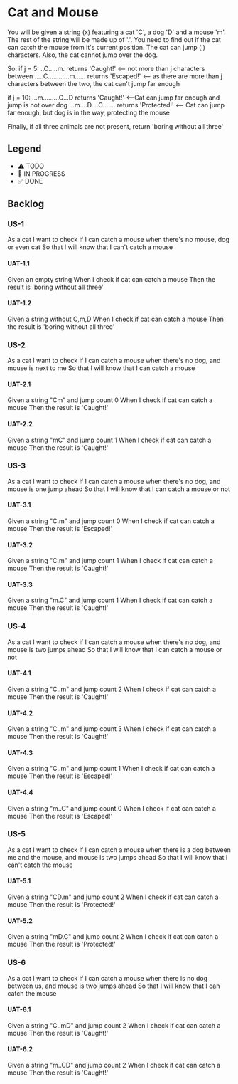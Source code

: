 # Cat and Mouse

You will be given a string (x) featuring a cat 'C', a dog 'D' and a mouse 'm'. The rest of the string will be made up of '.'.
You need to find out if the cat can catch the mouse from it's current position. The cat can jump (j) characters.
Also, the cat cannot jump over the dog.

So:
if j = 5:
..C.....m. returns 'Caught!' <-- not more than j characters between
.....C............m...... returns 'Escaped!' <-- as there are more than j characters between the two, the cat can't jump far enough

if j = 10:
...m.........C...D returns 'Caught!' <--Cat can jump far enough and jump is not over dog
...m....D....C....... returns 'Protected!' <-- Cat can jump far enough, but dog is in the way, protecting the mouse

Finally, if all three animals are not present, return 'boring without all three'

## Legend
- ⚠ TODO
- 🚧 IN PROGRESS
- ✅ DONE

## Backlog

### US-1
As a cat
I want to check if I can catch a mouse when there's no mouse, dog or even cat
So that I will know that I can't catch a mouse

#### UAT-1.1
Given an empty string
When I check if cat can catch a mouse
Then the result is 'boring without all three'

#### UAT-1.2
Given a string without C,m,D
When I check if cat can catch a mouse
Then the result is 'boring without all three'

### US-2
As a cat
I want to check if I can catch a mouse when there's no dog, and mouse is next to me
So that I will know that I can catch a mouse

#### UAT-2.1
Given a string "Cm" and jump count 0
When I check if cat can catch a mouse
Then the result is 'Caught!'

#### UAT-2.2
Given a string "mC" and jump count 1
When I check if cat can catch a mouse
Then the result is 'Caught!'

### US-3
As a cat
I want to check if I can catch a mouse when there's no dog, and mouse is one jump ahead
So that I will know that I can catch a mouse or not

#### UAT-3.1
Given a string "C.m" and jump count 0
When I check if cat can catch a mouse
Then the result is 'Escaped!'

#### UAT-3.2
Given a string "C.m" and jump count 1
When I check if cat can catch a mouse
Then the result is 'Caught!'

#### UAT-3.3
Given a string "m.C" and jump count 1
When I check if cat can catch a mouse
Then the result is 'Caught!'

### US-4
As a cat
I want to check if I can catch a mouse when there's no dog, and mouse is two jumps ahead
So that I will know that I can catch a mouse or not

#### UAT-4.1
Given a string "C..m" and jump count 2
When I check if cat can catch a mouse
Then the result is 'Caught!'

#### UAT-4.2
Given a string "C..m" and jump count 3
When I check if cat can catch a mouse
Then the result is 'Caught!'

#### UAT-4.3
Given a string "C..m" and jump count 1
When I check if cat can catch a mouse
Then the result is 'Escaped!'

#### UAT-4.4
Given a string "m..C" and jump count 0
When I check if cat can catch a mouse
Then the result is 'Escaped!'

### US-5
As a cat
I want to check if I can catch a mouse when there is a dog between me and the mouse, and mouse is two jumps ahead
So that I will know that I can't catch the mouse

#### UAT-5.1
Given a string "CD.m" and jump count 2
When I check if cat can catch a mouse
Then the result is 'Protected!'

#### UAT-5.2
Given a string "mD.C" and jump count 2
When I check if cat can catch a mouse
Then the result is 'Protected!'

### US-6
As a cat
I want to check if I can catch a mouse when there is no dog between us, and mouse is two jumps ahead
So that I will know that I can catch the mouse

#### UAT-6.1
Given a string "C..mD" and jump count 2
When I check if cat can catch a mouse
Then the result is 'Caught!'

#### UAT-6.2
Given a string "m..CD" and jump count 2
When I check if cat can catch a mouse
Then the result is 'Caught!'

